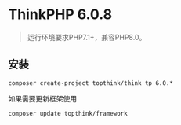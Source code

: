 ThinkPHP 6.0.8
===============

> 运行环境要求PHP7.1+，兼容PHP8.0。

## 安装

~~~
composer create-project topthink/think tp 6.0.*
~~~

如果需要更新框架使用
~~~
composer update topthink/framework
~~~